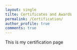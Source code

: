 ```yaml
---
layout: single
tilte: Certificates and Awards
permalink: /Certification/
author_profile: true
comments: true
---
```

 This is my certification page
